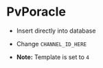 # PvPoracle

- Insert directly into database
- Change `CHANNEL_ID_HERE`

- **Note:** Template is set to `4`
